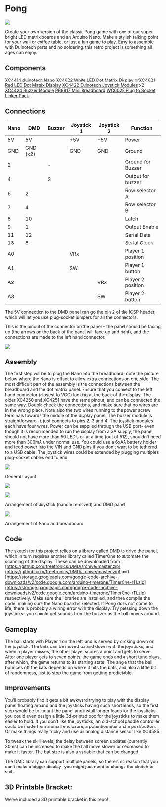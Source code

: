 # Pong

![](images/xc4622gallery11-1200wx1200h.jpg)

Create your own version of the classic Pong game with one of our super bright LED matrix boards and an Arduino Nano. Make a stylish talking point for your wall or coffee table, or just a fun game to play. Easy to assemble with Duinotech parts and no soldering, this retro project is something all ages can enjoy.

## Components

[XC4414 duinotech Nano](https://jaycar.com.au/p/XC4414)
[XC4622 White LED Dot Matrix Display](https://jaycar.com.au/p/XC4622)
or[XC4621 Red LED Dot Matrix Display](https://jaycar.com.au/p/XC4621)
[XC4422 Duinotech Joystick Modules](https://jaycar.com.au/p/XC4422)
x2
[XC4424 Buzzer Module](https://jaycar.com.au/p/XC4424)
[PB8817 Mini Breadboard](https://jaycar.com.au/p/PB8817)
[WC6028 Plug to Socket Linker Pack](https://jaycar.com.au/p/WC6028)

## Connections

|Nano |DMD |Buzzer |Joystick 1 |Joystick 2 |Function
|--- |--- |--- |--- |--- |---
|5V |5V ||+5V |+5V |Power
|GND |GND (x2) ||GND |GND |Ground
|2 ||- |||Ground for Buzzer
|4 ||S |||Output for buzzer
|6 |2||| |Row selector A
|7 |4 ||||Row selector B
|8 |10 ||||Latch
|9 |1 ||||Output Enable
|11 |12 ||||Serial Data
|13 |8 ||||Serial Clock
|A0 |||VRx ||Player 1 position
|A1 |||SW ||Player 1 button
|A2 ||||VRx |Player 2 position
|A3 ||||SW |Player 2 button

The 5V connection to the DMD panel can go the pin 2 of the  ICSP header, which will let you use plug-socket jumpers for all the connectors.

This is the pinout of the connector on the panel – the panel  should be facing up (the arrows on the back of the panel will face up and  right), and the connections are made to the left hand connector.

![](images/pong-clip-image002.jpg)

## Assembly

The first step will be to plug the Nano into the breadboard-  note the picture below where the Nano is offset to allow extra connections on  one side. The most difficult part of the assembly is the connections between  the breadboard and the dot matrix panel. Ensure that you connect to the left  hand connector (closest to VCC) looking at the back of the display. The older  XC4250 and XC4251 have the same pinout, and can be connected the same way.  Double check the connections, and make sure that no wires are in the wrong  place. Note also the two wires running to the power screw terminals towards the  middle of the display panel. The buzzer module is straightforward- it just  connects to pins 2, 3 and 4. The joystick modules each have four wires. Power  can be supplied through the USB port- even though it is recommended to run the  display from a 3A supply, the panel should not have more than 50 LED’s on at a  time (out of 512), shouldn’t need more than 300mA under normal use. You could  use a 6xAA battery holder and feed power into the VIN and GND pins if you don’t  want to be tethered to a USB cable. The joystick wires could be extended by  plugging multiples plug-socket cables end to end.

![](images/pong-clip-image002-0000.jpg)

General Layout

![](images/pong-clip-image002-0001.jpg)

![](images/pong-clip-image002-0003.jpg)

Arrangement of Joystick (handle removed) and DMD panel

![](images/pong-clip-image002-0004.jpg)

Arrangement of Nano and breadboard

## Code

The sketch for this project relies on a library called DMD  to drive the panel, which in turn requires another library called TimerOne to  automate the scanning of the display. These can be downloaded from [https://github.com/freetronics/DMD/archive/master.zip](https://github.com/freetronics/DMD/archive/master.zip) and [https://storage.googleapis.com/google-code-archive-downloads/v2/code.google.com/arduino-timerone/TimerOne-r11.zip](https://storage.googleapis.com/google-code-archive-downloads/v2/code.google.com/arduino-timerone/TimerOne-r11.zip) respectively. Make sure the libraries are installed, and then compile the code,  making sure the Nano board is selected. If Pong does not come to life, there is  probably a wiring error with the display. Try pressing down the joysticks- you  should get sounds from the buzzer as the ball moves around.

## Gameplay

The ball starts with Player 1 on the left, and is served by  clicking down on the joystick. The bats can be moved up and down with the  joysticks, and when a player misses, the other player scores a point and gets  to serve. After one player gets to seven points, the game ends and a short tune  plays, after which, the game returns to its starting state. The angle that the  ball bounces off the bats depends on where it hits the bats, and also a little  bit of randomness, just to stop the game from getting predictable.

## Improvements

You’ll probably find it gets a bit awkward trying to play  with the display panel floating around and the joysticks having such short  leads, so the first step would be to mount the panel and install longer leads  for the joysticks- you could even design a little 3d-printed box for the  joysticks to make them easier to hold. If you don’t like the joysticks, an  old-school paddle controller could be made from a small enclosure, a  potentiometer and a pushbutton. Or make things really tricky and use an analog  distance sensor like XC4585.

To tweak the skill levels, the delay between screen updates  (currently 30ms) can be increased to make the ball move slower or decreased to make it faster. The bat size is also a variable that can be changed.

The DMD library can support multiple panels, so there’s no  reason that you can’t make a bigger display- you might just need to change the  sketch to suit.

## 3D Printable Bracket:
We've included a 3D printable bracket in this repo!

